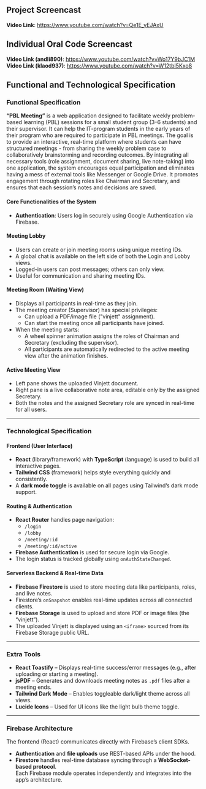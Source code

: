 ## Project Screencast
**Video Link**: https://www.youtube.com/watch?v=Qe1E_yEJAxU 

## Individual Oral Code Screencast
**Video Link (andli890)**: https://www.youtube.com/watch?v=Wo17Y9bJC1M  **Video Link (klaod937)**: https://www.youtube.com/watch?v=W12tbI5Kxo8 

## Functional and Technological Specification

### Functional Specification

**“PBL Meeting”** is a web application designed to facilitate weekly problem-based learning (PBL) sessions for a small student group (3–6 students) and their supervisor. It can help the IT-program students in the early years of their program who are required to participate in PBL meetings.
The goal is to provide an interactive, real-time platform where students can have structured meetings  - from sharing the weekly problem case to collaboratively brainstorming and recording outcomes. By integrating all necessary tools (role assignment, document sharing, live note-taking) into one application, the system encourages equal participation and eliminates having a mess of external tools like Messenger or Google Drive. It promotes engagement through rotating roles like Chairman and Secretary, and ensures that each session’s notes and decisions are saved.

#### Core Functionalities of the System

- **Authentication**: Users log in securely using Google Authentication via Firebase.

#### Meeting Lobby

- Users can create or join meeting rooms using unique meeting IDs.
- A global chat is available on the left side of both the Login and Lobby views.
- Logged-in users can post messages; others can only view.
- Useful for communication and sharing meeting IDs.

#### Meeting Room (Waiting View)

- Displays all participants in real-time as they join.
- The meeting creator (Supervisor) has special privileges:
  - Can upload a PDF/image file ("vinjett" assignment).
  - Can start the meeting once all participants have joined.
- When the meeting starts:
  - A wheel spinner animation assigns the roles of Chairman and Secretary (excluding the supervisor).
  - All participants are automatically redirected to the active meeting view after the animation finishes.

#### Active Meeting View

- Left pane shows the uploaded Vinjett document.
- Right pane is a live collaborative note area, editable only by the assigned Secretary.
- Both the notes and the assigned Secretary role are synced in real-time for all users.

---




### Technological Specification

#### Frontend (User Interface)

- **React** (library/framework) with **TypeScript** (language) is used to build all interactive pages.
- **Tailwind CSS** (framework) helps style everything quickly and consistently.
- A **dark mode toggle** is available on all pages using Tailwind’s dark mode support.

#### Routing & Authentication

- **React Router** handles page navigation:
  - `/login`
  - `/lobby`
  - `/meeting/:id`
  - `/meeting/:id/active`
- **Firebase Authentication** is used for secure login via Google.
- The login status is tracked globally using `onAuthStateChanged`.

#### Serverless Backend & Real-time Data

- **Firebase Firestore** is used to store meeting data like participants, roles, and live notes.
- Firestore’s `onSnapshot` enables real-time updates across all connected clients.
- **Firebase Storage** is used to upload and store PDF or image files (the “vinjett”).
- The uploaded Vinjett is displayed using an `<iframe>` sourced from its Firebase Storage public URL.

---

### Extra Tools

- **React Toastify** – Displays real-time success/error messages (e.g., after uploading or starting a meeting).
- **jsPDF** – Generates and downloads meeting notes as `.pdf` files after a meeting ends.
- **Tailwind Dark Mode** – Enables toggleable dark/light theme across all views.
- **Lucide Icons** – Used for UI icons like the light bulb theme toggle.

---

### Firebase Architecture

The frontend (React) communicates directly with Firebase’s client SDKs.  
- **Authentication** and **file uploads** use REST-based APIs under the hood.  
- **Firestore** handles real-time database syncing through a **WebSocket-based protocol**.  
Each Firebase module operates independently and integrates into the app’s architecture.

